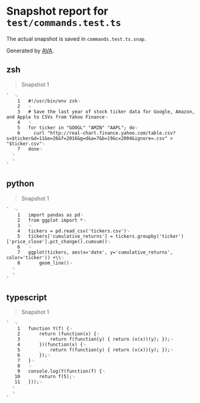 # Snapshot report for `test/commands.test.ts`

The actual snapshot is saved in `commands.test.ts.snap`.

Generated by [AVA](https://avajs.dev).

## zsh

> Snapshot 1

    `  ␊
        1   #!/usr/bin/env zsh␊
        2   ␊
        3   # Save the last year of stock ticker data for Google, Amazon, and Apple to CSVs from Yahoo Finance␊
        4   ␊
        5   for ticker in "GOOGL" "AMZN" "AAPL"; do␊
        6     curl "http://real-chart.finance.yahoo.com/table.csv?s=$ticker&d=11&e=26&f=2016&g=d&a=7&b=19&c=2004&ignore=.csv" > "$ticker.csv"␊
        7   done␊
      ␊
      ␊
    `

## python

> Snapshot 1

    `  ␊
        1   import pandas as pd␊
        2   from ggplot import *␊
        3   ␊
        4   tickers = pd.read_csv('tickers.csv')␊
        5   tickers['cumulative_returns'] = tickers.groupby('ticker')['price_close'].pct_change().cumsum()␊
        6   ␊
        7   ggplot(tickers, aes(x='date', y='cumulative_returns', color='ticker')) +\\␊
        8       geom_line()␊
      ␊
      ␊
    `

## typescript

> Snapshot 1

    `  ␊
        1   function Y(f) {␊
        2       return (function(x) {␊
        3           return f(function(y) { return (x(x))(y); });␊
        4       })(function(x) {␊
        5           return f(function(y) { return (x(x))(y); });␊
        6       });␊
        7   }␊
        8   ␊
        9   console.log(Y(function(f) {␊
       10       return f(5);␊
       11   }));␊
      ␊
      ␊
    `

